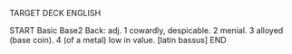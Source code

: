 TARGET DECK
ENGLISH

START
Basic
Base2
Back: adj. 1 cowardly, despicable. 2 menial. 3 alloyed (base coin). 4 (of a metal) low in value. [latin bassus]
END
